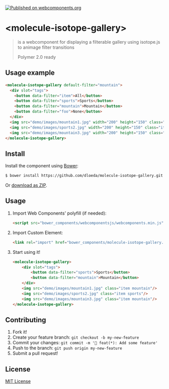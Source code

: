 [![Published on webcomponents.org](https://img.shields.io/badge/webcomponents.org-published-blue.svg)](https://www.webcomponents.org/element/dloeda/molecule-isotope-gallery)

# \<molecule-isotope-gallery\>

> is a webcomponent for displaying a filterable gallery using isotope.js to animage filter transitions
>
> Polymer 2.0 ready

## Usage example
<!---
```
<custom-element-demo>
  <template>
    <script src="../webcomponentsjs/webcomponents-lite.js"></script>
    <link rel="import" href="molecule-isotope-gallery.html">
    <next-code-block></next-code-block>
  </template>
</custom-element-demo>
```
-->
```html
<molecule-isotope-gallery default-filter="mountain">
  <div slot="tags">
    <button data-filter="item">All</button>
    <button data-filter="sports">Sports</button>
    <button data-filter="mountain">Mountain</button>
    <button data-filter="foo">None</button>
  </div>  
  <img src="demo/images/mountain1.jpg" width="200" height="150" class="item mountain"/>
  <img src="demo/images/sports2.jpg" width="200" height="150" class="item sports"/>
  <img src="demo/images/mountain3.jpg" width="200" height="150" class="item mountain"/>
</molecule-isotope-gallery>
```

## Install

Install the component using [Bower](http://bower.io/):

```sh
$ bower install https://github.com/dloeda/molecule-isotope-gallery.git --save
```

Or [download as ZIP](https://github.com/dloeda/molecule-isotope-gallery/archive/master.zip).

## Usage

1. Import Web Components' polyfill (if needed):

    ```html
    <script src="bower_components/webcomponentsjs/webcomponents.min.js"></script>
    ```

2. Import Custom Element:

    ```html
    <link rel="import" href="bower_components/molecule-isotope-gallery.html">
    ```

3. Start using it!

    ```html
    <molecule-isotope-gallery>
        <div slot="tags">
            <button data-filter="sports">Sports</button>
            <button data-filter="mountain">Mountain</button>
        </div>  
        <img src="demo/images/mountain1.jpg" class="item mountain"/>
        <img src="demo/images/sports2.jpg" class="item sports"/>
        <img src="demo/images/mountain3.jpg" class="item mountain"/>
    </molecule-isotope-gallery>
    ```

## Contributing

1. Fork it!
2. Create your feature branch: `git checkout -b my-new-feature`
3. Commit your changes: `git commit -m '🎉 feat(*): Add some feature'`
4. Push to the branch: `git push origin my-new-feature`
5. Submit a pull request! 

## License

[MIT License](http://opensource.org/licenses/MIT)


